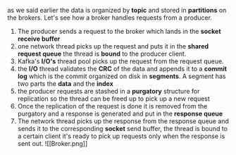 as we said earlier the data is organized by **topic** and stored in **partitions** on the brokers.
Let's see how a broker handles requests from a producer.

1. The producer sends a request to the broker which lands in the **socket receive buffer**
2. one network thread picks up the request and puts it in the **shared request queue** the thread is **bound** to the producer client.
3. Kafka's **I/O's** thread pool picks up the request from the request queue.
4. the **I/O** thread validates the **CRC** of the data and appends it to a **commit log** which is the commit organized on disk in **segments**. A segment has two parts the **data** and the **index**
5. the producer requests are stashed in a **purgatory** structure for replication so the thread can be freed up to pick up a new request
6. Once the replication of the request is done it is removed from the purgatory and a response is generated and put in the **response queue**
7. The network thread picks up the response from the response queue and sends it to the corresponding **socket** send buffer, the thread is bound to a certain client it's ready to pick up requests only when the response is sent out.
![[Broker.png]]